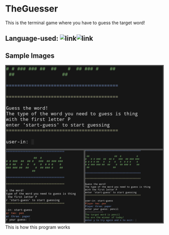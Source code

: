 # TheGuesser
This is the terminal game where you have to guess the target word!
>
## Language-used: ![link](http://img.shields.io/badge/java-orange)![link](http://img.shields.io/badge/bash-green)

## Sample Images
![sample](sample.png)
This is how this program works
